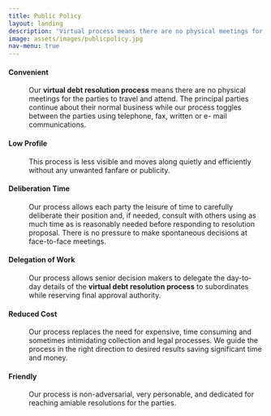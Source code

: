 ```yaml
---
title: Public Policy
layout: landing
description: 'Virtual process means there are no physical meetings for the parties to travel and attend.'
image: assets/images/publicpolicy.jpg
nav-menu: true
---
```


<!-- Main -->
<div id="main">

<!-- One -->
<section id="one">
	<div class="inner">
	<!-- <header class="major">
		<h2>Term Definitions</h2>
	</header> -->
  <dt><h4>Convenient</h4></dt>
    <dd>
      <p>Our <span style="font-weight: bold">virtual debt resolution process</span> means there are no physical meetings
        for the parties to travel and attend. The principal parties continue about their normal
        business while our process toggles between the parties using telephone, fax, written or e-
        mail communications.</p>
    </dd>
  <dt><h4>Low Profile</h4></dt>
    <dd>
      <p>This process is less visible and moves along quietly and efficiently
        without any unwanted fanfare or publicity.</p>
    </dd>
  <dt><h4>Deliberation Time</h4></dt>
    <dd>
      <p>Our process allows each party the leisure of time to carefully
        deliberate their position and, if needed, consult with others using as much time as is
        reasonably needed before responding to resolution proposal. There is no pressure to
        make spontaneous decisions at face-to-face meetings.</p>
    </dd>
  <dt><h4>Delegation of Work</h4></dt>
    <dd>
      <p>Our process allows senior decision makers to delegate the day-to-
        day details of the <span style="font-weight: bold">virtual debt resolution process</span> to subordinates while reserving final
        approval authority.</p>
    </dd>
  <dt><h4>Reduced Cost</h4></dt>
    <dd>
      <p>Our process replaces the need for expensive, time consuming and
        sometimes intimidating collection and legal processes. We guide the process in the right
        direction to desired results saving significant time and money.</p>
    </dd>
  <dt><h4>Friendly</h4></dt>
    <dd>
      <p>Our process is non-adversarial, very personable, and dedicated for reaching
        amiable resolutions for the parties.</p>
    </dd>
